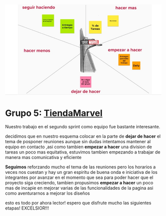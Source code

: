 
![](Imagenes/retrospectiva.jpg)


# Grupo 5: [TiendaMarvel][website]

Nuestro trabajo en el segundo sprint como equipo fue bastante interesante.

decidimos que en nuestro esquema colocar en la parte de **dejar de hacer** el tema de posponer reuniones aunque sin dudas intentamos mantener al equipo en contacto ,asi como tambien **empezar a hacer** una division de tareas un poco mas equitativa, estuvimos tambien empezando a trabajar de manera mas comunicativa y eficiente

**Seguimos** reforzando mucho el tema de las reuniones pero los horarios a veces nos cuestan y hay un gran espiritu de buena onda e iniciativa de los integrantes por avanzar en el momento que sea para poder hacer que el proyecto siga creciendo, tambien propusimos **empezar a hacer** un poco mas de incapie en mejorar varias de las funcionalidades de la pagina asi como aventurarnos a mejorar los diseños


esto es todo por ahora lector! espero que disfrute mucho las siguientes etapas! EXCELSIOR!!! 


[website]:https://tienda-marvel-la.netlify.app/
